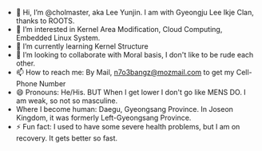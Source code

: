 - 👋 Hi, I’m @cholmaster, aka Lee Yunjin.
I am with Gyeongju Lee Ikje Clan, thanks to ROOTS.
- 👀 I’m interested in Kernel Area Modification, Cloud Computing, Embedded Linux System.
- 🌱 I’m currently learning Kernel Structure
- 💞️ I’m looking to collaborate with Moral basis, I don't like to be rude each other.
- 📫 How to reach me: By Mail, n7o3bangz@mozmail.com to get my Cell-Phone Number
- 😄 Pronouns: He/His. BUT When I get lower I don't go like MENS DO. I am weak, so not so masculine.
- Where I become human: Daegu, Gyeongsang Province. In Joseon Kingdom, it was formerly Left-Gyeongsang Province.
- ⚡ Fun fact: I used to have some severe health problems, but I am on recovery. It gets better so fast.

<!---
cholmaster/cholmaster is a ✨ special ✨ repository because its `README.md` (this file) appears on your GitHub profile.
You can click the Preview link to take a look at your changes.
--->
